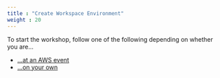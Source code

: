 ```yaml
---
title : "Create Workspace Environment"
weight : 20
---
```



To start the workshop, follow one of the following depending on whether you are...

- [...at an AWS event](/1-create-workspace-environment/awsevent)
- [...on your own](/1-create-workspace-environment/onown)